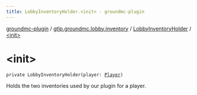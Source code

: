 ```yaml
---
title: LobbyInventoryHolder.<init> - groundmc-plugin
---
```


[groundmc-plugin](../../index.html) / [gtlp.groundmc.lobby.inventory](../index.html) / [LobbyInventoryHolder](index.html) / [&lt;init&gt;](.)

# &lt;init&gt;

`private LobbyInventoryHolder(player: `[`Player`](https://hub.spigotmc.org/javadocs/spigot/org/bukkit/entity/Player.html)`)`

Holds the two inventories used by our plugin for a player.

